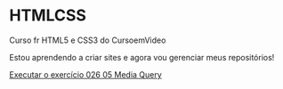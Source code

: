 # HTMLCSS
Curso fr HTML5 e CSS3 do CursoemVideo

Estou aprendendo a criar sites e agora vou gerenciar meus repositórios!

<a href="https://miyukitakasumi.github.io/HTMLCSS/exercicios/ex026/mq05/index.html">Executar o exercício 026 05 Media Query</a>

